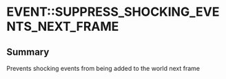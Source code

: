 # EVENT::SUPPRESS_SHOCKING_EVENTS_NEXT_FRAME

## Summary
Prevents shocking events from being added to the world next frame